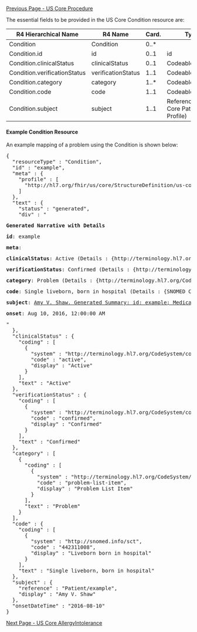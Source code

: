 [Previous Page - US Core Procedure](USCoreProcedure.html)


The essential fields to be provided in the US Core Condition resource are:

| R4 Hierarchical Name         | R4 Name            | Card. | Type                               |
|------------------------------|--------------------|-------|------------------------------------|
| Condition                    | Condition          | 0..*  |                                    |
| Condition.id                 | id                 | 0..1  | id                                 |
| Condition.clinicalStatus     | clinicalStatus     | 0..1  | CodeableConcept                    |
| Condition.verificationStatus | verificationStatus | 1..1  | CodeableConcept                    |
| Condition.category           | category           | 1..*  | CodeableConcept                    |
| Condition.code               | code               | 1..1  | CodeableConcept                    |
| Condition.subject            | subject            | 1..1  | Reference(US Core Patient Profile) |

#### Example Condition Resource

An example mapping of a problem using the Condition is shown below:

<pre>
{
  "resourceType" : "Condition",
  "id" : "example",
  "meta" : {
    "profile" : [
      "http://hl7.org/fhir/us/core/StructureDefinition/us-core-condition"
    ]
  },
  "text" : {
    "status" : "generated",
    "div" : "<div xmlns=\"http://www.w3.org/1999/xhtml\"><p><b>Generated Narrative with Details</b></p><p><b>id</b>: example</p><p><b>meta</b>: </p><p><b>clinicalStatus</b>: Active <span style=\"background: LightGoldenRodYellow\">(Details : {http://terminology.hl7.org/CodeSystem/condition-clinical code 'active' = 'Active', given as 'Active'})</span></p><p><b>verificationStatus</b>: Confirmed <span style=\"background: LightGoldenRodYellow\">(Details : {http://terminology.hl7.org/CodeSystem/condition-ver-status code 'confirmed' = 'Confirmed', given as 'Confirmed'})</span></p><p><b>category</b>: Problem <span style=\"background: LightGoldenRodYellow\">(Details : {http://terminology.hl7.org/CodeSystem/condition-category code 'problem-list-item' = 'Problem List Item', given as 'Problem List Item'})</span></p><p><b>code</b>: Single liveborn, born in hospital <span style=\"background: LightGoldenRodYellow\">(Details : {SNOMED CT code '442311008' = 'Liveborn born in hospital', given as 'Liveborn born in hospital'})</span></p><p><b>subject</b>: <a href=\"Patient-example.html\">Amy V. Shaw. Generated Summary: id: example; Medical Record Number = 1032702 (USUAL); active; Amy V. Shaw ; ph: 555-555-5555(HOME), amy.shaw@example.com; gender: female; birthDate: Feb 20, 2007</a></p><p><b>onset</b>: Aug 10, 2016, 12:00:00 AM</p></div>"
  },
  "clinicalStatus" : {
    "coding" : [
      {
        "system" : "http://terminology.hl7.org/CodeSystem/condition-clinical",
        "code" : "active",
        "display" : "Active"
      }
    ],
    "text" : "Active"
  },
  "verificationStatus" : {
    "coding" : [
      {
        "system" : "http://terminology.hl7.org/CodeSystem/condition-ver-status",
        "code" : "confirmed",
        "display" : "Confirmed"
      }
    ],
    "text" : "Confirmed"
  },
  "category" : [
    {
      "coding" : [
        {
          "system" : "http://terminology.hl7.org/CodeSystem/condition-category",
          "code" : "problem-list-item",
          "display" : "Problem List Item"
        }
      ],
      "text" : "Problem"
    }
  ],
  "code" : {
    "coding" : [
      {
        "system" : "http://snomed.info/sct",
        "code" : "442311008",
        "display" : "Liveborn born in hospital"
      }
    ],
    "text" : "Single liveborn, born in hospital"
  },
  "subject" : {
    "reference" : "Patient/example",
    "display" : "Amy V. Shaw"
  },
  "onsetDateTime" : "2016-08-10"
}
</pre>



[Next Page - US Core AllergyIntolerance](USCoreAllergyIntolerance.html)
